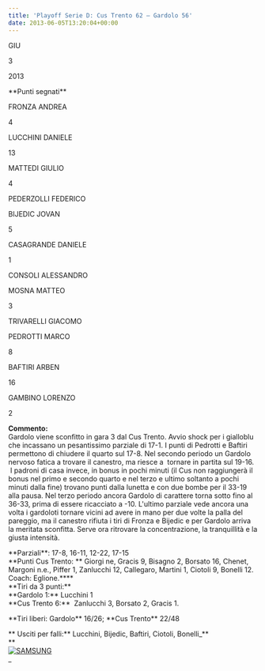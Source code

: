 ```yaml
---
title: 'Playoff Serie D: Cus Trento 62 – Gardolo 56'
date: 2013-06-05T13:20:04+00:00
---
```

GIU

3

2013

\*\*Punti segnati\*\*

FRONZA ANDREA

4

LUCCHINI DANIELE

13

MATTEDI GIULIO

4

PEDERZOLLI FEDERICO

BIJEDIC JOVAN

5

CASAGRANDE DANIELE

1

CONSOLI ALESSANDRO

MOSNA MATTEO

3

TRIVARELLI GIACOMO

PEDROTTI MARCO

8

BAFTIRI ARBEN

16

GAMBINO LORENZO

2

**Commento:**  
Gardolo viene sconfitto in gara 3 dal Cus Trento. Avvio shock per i gialloblu che incassano un pesantissimo parziale di 17-1. I punti di Pedrotti e Baftiri permettono di chiudere il quarto sul 17-8. Nel secondo periodo un Gardolo nervoso fatica a trovare il canestro, ma riesce a  tornare in partita sul 19-16.  I padroni di casa invece, in bonus in pochi minuti (il Cus non raggiungerà il bonus nel primo e secondo quarto e nel terzo e ultimo soltanto a pochi minuti dalla fine) trovano punti dalla lunetta e con due bombe per il 33-19 alla pausa. Nel terzo periodo ancora Gardolo di carattere torna sotto fino al 36-33, prima di essere ricacciato a -10. L'ultimo parziale vede ancora una volta i gardoloti tornare vicini ad avere in mano per due volte la palla del pareggio, ma il canestro rifiuta i tiri di Fronza e Bijedic e per Gardolo arriva la meritata sconfitta. Serve ora ritrovare la concentrazione, la tranquillità e la giusta intensità.

\*\*Parziali\*\*: 17-8, 16-11, 12-22, 17-15  
\*\*Punti Cus Trento: \*\* Giorgi ne, Gracis 9, Bisagno 2, Borsato 16, Chenet, Margoni n.e., Piffer 1, Zanlucchi 12, Callegaro, Martini 1, Ciotoli 9, Bonelli 12. Coach: Eglione.\*\*\*\*  
\*\*Tiri da 3 punti:\*\*  
\*\*Gardolo 1:\*\* Lucchini 1  
\*\*Cus Trento 6:\*\*  Zanlucchi 3, Borsato 2, Gracis 1.

\*\*Tiri liberi: Gardolo\*\* 16/26; \*\*Cus Trento\*\* 22/48

\*\* Usciti per falli:\*\* Lucchini, Bijedic, Baftiri, Ciotoli, Bonelli_\*\*  
\*\*  
[![SAMSUNG](http://www.basketgardolo.it/wp-content/uploads/2013/06/Ladige-Cus-Trento-Gardolo-gara-3-300x228.jpg)](http://www.basketgardolo.it/wp-content/uploads/2013/06/Ladige-Cus-Trento-Gardolo-gara-3.jpg)  
_